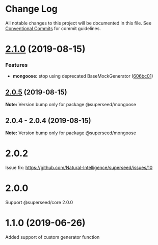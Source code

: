 # Change Log

All notable changes to this project will be documented in this file.
See [Conventional Commits](https://conventionalcommits.org) for commit guidelines.


# [2.1.0](https://github.com/Natural-Intelligence/superseed/compare/@superseed/mongoose@2.0.5...@superseed/mongoose@2.1.0) (2019-08-15)


### Features

* **mongoose:** stop using deprecated BaseMockGenerator ([606bc01](https://github.com/Natural-Intelligence/superseed/commit/606bc01))





## [2.0.5](https://github.com/Natural-Intelligence/superseed/compare/@superseed/mongoose@2.0.4...@superseed/mongoose@2.0.5) (2019-08-15)

**Note:** Version bump only for package @superseed/mongoose




## 2.0.4 - 2.0.4 (2019-08-15)

**Note:** Version bump only for package @superseed/mongoose



# 2.0.2

Issue fix: https://github.com/Natural-Intelligence/superseed/issues/10



# 2.0.0

Support @superseed/core 2.0.0



# 1.1.0 (2019-06-26)

Added support of custom generator function